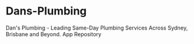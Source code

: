 # Dans-Plumbing
Dan's Plumbing - Leading Same-Day Plumbing Services Across Sydney, Brisbane and Beyond. App Repository
